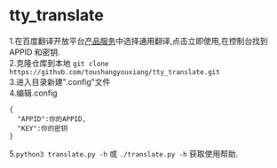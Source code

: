 # tty_translate
1.在百度翻译开放平台[产品服务](http://api.fanyi.baidu.com/api/trans/product/prodinfo)中选择通用翻译,点击立即使用,在控制台找到 APPID 和密钥.  
2.克隆仓库到本地 `git clone https://github.com/toushangyouxiang/tty_translate.git`   
3.进入目录新建".config"文件    
4.编辑.config  
```
{
  "APPID":你的APPID,
  "KEY":你的密钥
}
```  
5.`python3 translate.py -h` 或 `./translate.py -h` 获取使用帮助.  
